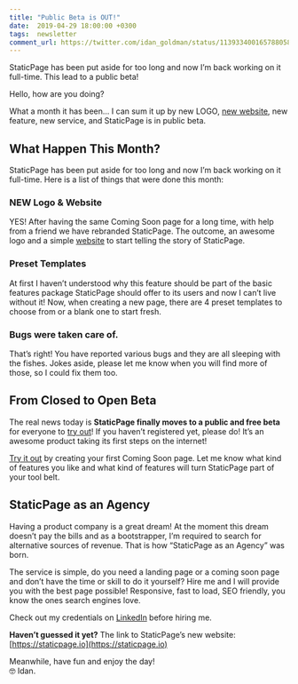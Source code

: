 ```yaml
---
title: "Public Beta is OUT!"
date:  2019-04-29 18:00:00 +0300
tags:  newsletter
comment_url: https://twitter.com/idan_goldman/status/1139334001657880582
---
```


StaticPage has been put aside for too long and now I’m back working on it full-time. This lead to a public beta!

<!--more-->

Hello, how are you doing?

What a month it has been... I can sum it up by new LOGO, [new website](https://staticpage.io), new feature, new service, and StaticPage is in public beta.

## What Happen This Month?
StaticPage has been put aside for too long and now I’m back working on it full-time. Here is a list of things that were done this month:

### NEW Logo & Website
YES! After having the same Coming Soon page for a long time, with help from a friend we have rebranded StaticPage. The outcome, an awesome logo and a simple [website](https://staticpage.io) to start telling the story of StaticPage.

### Preset Templates
At first I haven’t understood why this feature should be part of the basic features package StaticPage should offer to its users and now I can’t live without it! Now, when creating a new page, there are 4 preset templates to choose from or a blank one to start fresh.

### Bugs were taken care of.
That’s right! You have reported various bugs and they are all sleeping with the fishes. Jokes aside, please let me know when you will find more of those, so I could fix them too.

## From Closed to Open Beta
The real news today is **StaticPage finally moves to a public and free beta** for everyone to [try out](https://staticpage.io)! If you haven’t registered yet, please do! It’s an awesome product taking its first steps on the internet!

[Try it out](https://staticpage.io) by creating your first Coming Soon page. Let me know what kind of features you like and what kind of features will turn StaticPage part of your tool belt.

## StaticPage as an Agency
Having a product company is a great dream! At the moment this dream doesn’t pay the bills and as a bootstrapper, I’m required to search for alternative sources of revenue. That is how “StaticPage as an Agency” was born.

The service is simple, do you need a landing page or a coming soon page and don’t have the time or skill to do it yourself? Hire me and I will provide you with the best page possible! Responsive, fast to load, SEO friendly, you know the ones search engines love.

Check out my credentials on [LinkedIn](https://linkedin.com/in/idangoldman) before hiring me.

**Haven’t guessed it yet?**
The link to StaticPage’s new website:
[https://staticpage.io](https://staticpage.io)

Meanwhile, have fun and enjoy the day!<br>
🤓 Idan.
